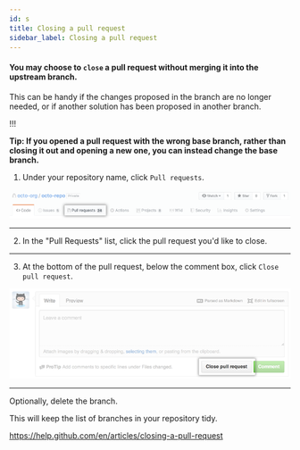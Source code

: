 ```yaml
---
id: s
title: Closing a pull request
sidebar_label: Closing a pull request
---
```


<!-- Closing a pull request -->

#### You may choose to `close` a pull request without merging it into the upstream branch.
This can be handy if the changes proposed in the branch are no longer needed, or if another solution has been proposed in another branch.


!!!

**Tip: If you opened a pull request with the wrong base branch, rather than closing it out and opening a new one, you can instead change the base branch.**

1. Under your repository name, click  `Pull requests`.


![xxx](https://raw.githubusercontent.com/ChickenKyiv/awesome-git-article/master/img/PR/repo-tabs-pull-requests.png)

---


2. In the "Pull Requests" list, click the pull request you'd like to close.

---


3. At the bottom of the pull request, below the comment box, click `Close pull request`.


![xxx](https://raw.githubusercontent.com/ChickenKyiv/awesome-git-article/master/img/PR/pullrequest-closebutton.png)

---


Optionally, delete the branch.

This will keep the list of branches in your repository tidy.



https://help.github.com/en/articles/closing-a-pull-request

